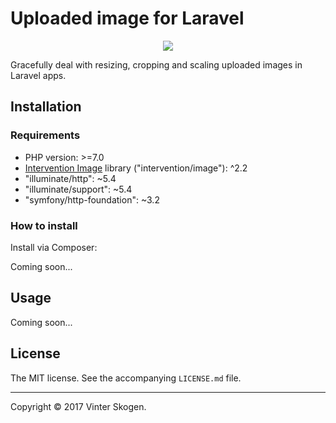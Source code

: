 # Uploaded image for Laravel

<p align="center"><a href="https://github.com/vinterskogen/laravel-uploaded-image" target="_blank"><img src="https://user-images.githubusercontent.com/8015372/30256350-b7045fda-96b2-11e7-989e-1b509beccd4c.png"></a></p>

Gracefully deal with resizing, cropping and scaling uploaded images in Laravel
apps.

## Installation

### Requirements

- PHP version: >=7.0
- [Intervention Image](http://image.intervention.io/) library ("intervention/image"): ^2.2
- "illuminate/http": ~5.4
- "illuminate/support": ~5.4
- "symfony/http-foundation": ~3.2

### How to install

Install via Composer:

Coming soon...


## Usage

Coming soon...


## License

The MIT license. See the accompanying `LICENSE.md` file.

--------------------------------------------------------------------------------

Copyright © 2017 Vinter Skogen.


